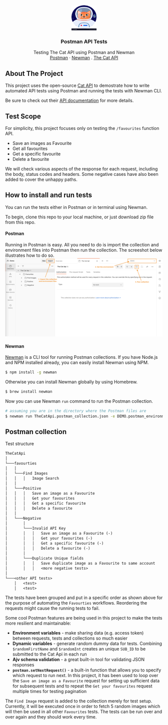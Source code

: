 <!-- PROJECT LOGO -->
<br />
<p align="center">
  <a href="https://github.com/joyce-tong/Postman-API-Tests">
    <img src="images/logo.png" alt="Logo" width="80" height="80">
  </a>

  <h3 align="center">Postman API Tests</h3>

  <p align="center">
    Testing The Cat API using Postman and Newman
    <br />
    <a href="https://www.postman.com/">Postman</a>
    ·
    <a href="https://github.com/postmanlabs/newman">Newman</a>
    .
    <a href="https://github.com/csplb/CatApi">The Cat API</a>
  </p>
</p>


## About The Project
This project uses the open-source [Cat API](http://thecatapi.com/) to demostrate how to write automated API tests using Postman and running the tests with Newman CLI.

Be sure to check out their [API documentation](https://docs.thecatapi.com/) for more details.


## Test Scope
For simplicity, this project focuses only on testing the `/favourites` function API.
* Save an images as Favourite
* Get all favourites
* Get a specific favourite
* Delete a favourite

We will check various aspects of the response for each request, including the body, status codes and headers. Some negative cases have also been added to cover the unhappy paths.

## How to install and run tests
You can run the tests either in Postman or in terminal using Newman.

To begin, clone this repo to your local machine, or just download zip file from this repo. 

#### Postman
Running in Postman is easy. All you need to do is import the collection and environment files into Postman then run the collection. The screeshot below illustrates how to do so.
![](images/postman.png)

#### Newman
[Newman](https://www.npmjs.com/package/newman) is a CLI tool for running Postman collections. If you have Node.js and NPM installed already, you can easily install Newman using NPM.
```sh
$ npm install -g newman 
```

Otherwise you can install Newman globally by using Homebrew.
```sh
$ brew install newman 
```

Now you can use Newman `run` command to run the Postman collection. 
```sh
# assuming you are in the directory where the Postman files are 
$ newman run TheCatApi.postman_collection.json -e DEMO.postman_environment.json
```

## Postman collection
Test structure
```
TheCatApi                     
│
└───favourties
│   │
│   └───Find Images
│   │   │   Image Search
│   │
│   └───Positive
│   │   │   Save an image as a Favourite
│   │   │   Get your favourites
│   │   │   Get a specific favourite
│   │   │   Delete a favourite   
│   │    
│   └───Negative
│       │    
│       └───Invalid API Key
│       │   │   Save an image as a Favourite (-)
│       │   │   Get your favourites (-)
│       │   │   Get a specific favourite (-)
│       │   │   Delete a favourite (-)
│       │    
│       └───Duplicate Unique fields
│       │   │   Save duplicate image as a Favourite to same account
│       │   │   <more negative tests>
│
└───<other API tests>
    │   <test>
    │   <test>
```

The tests have been grouped and put in a specific order as shown above for the purpose of automating the `Favourties` workflows. Reordering the requests might cause the running tests to fail. 

Some cool Postman features are being used in this project to make the tests more resilient and maintainable:
* **Environment variables** - make sharing data (e.g. access token) between requests, tests and collections so much easier
* **Dynamic variables** - generate random dummy data for tests. Combining `$randomFirstName` and `$randomInt` creates an unique `SUB_ID` to be submitted to the Cat Api in each run 
* **Ajv schema validation** - a great built-in tool for validating JSON responses
* **`postman.setNextRequest()`** - a built-in function that allows you to specify which request to run next. In this project, it has been used to loop over the `Save an image as a Favourite` request for setting up sufficient data for subsequent tests and to repeat the `Get your favourites` request multiple times for testing pagination


The `Find Image` request is added to the collection merely for test setup. Currently, it will be executed once in order to fetch 5 random images which will then be used in all other `Favourites` tests. The tests can be run over and over again and they should work every time. 
